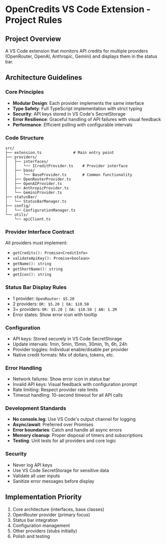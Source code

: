 # OpenCredits VS Code Extension - Project Rules

## Project Overview
A VS Code extension that monitors API credits for multiple providers (OpenRouter, OpenAI, Anthropic, Gemini) and displays them in the status bar.

## Architecture Guidelines

### Core Principles
- **Modular Design**: Each provider implements the same interface
- **Type Safety**: Full TypeScript implementation with strict typing
- **Security**: API keys stored in VS Code's SecretStorage
- **Error Resilience**: Graceful handling of API failures with visual feedback
- **Performance**: Efficient polling with configurable intervals

### Code Structure
```
src/
├── extension.ts              # Main entry point
├── providers/
│   ├── interfaces/
│   │   └── ICreditProvider.ts    # Provider interface
│   ├── base/
│   │   └── BaseProvider.ts       # Common functionality
│   ├── OpenRouterProvider.ts
│   ├── OpenAIProvider.ts
│   ├── AnthropicProvider.ts
│   └── GeminiProvider.ts
├── statusBar/
│   └── StatusBarManager.ts
├── config/
│   └── ConfigurationManager.ts
└── utils/
    └── apiClient.ts
```

### Provider Interface Contract
All providers must implement:
- `getCredits(): Promise<CreditInfo>`
- `validateApiKey(): Promise<boolean>`
- `getName(): string`
- `getShortName(): string`
- `getIcon(): string`

### Status Bar Display Rules
- 1 provider: `OpenRouter: $5.20`
- 2 providers: `OR: $5.20 | OA: $10.50`
- 3+ providers: `OR: $5.20 | OA: $10.50 | AN: 1.2M`
- Error states: Show error icon with tooltip

### Configuration
- API keys: Stored securely in VS Code SecretStorage
- Update intervals: 1min, 5min, 15min, 30min, 1h, 6h, 24h
- Provider toggles: Individual enable/disable per provider
- Native credit formats: Mix of dollars, tokens, etc.

### Error Handling
- Network failures: Show error icon in status bar
- Invalid API keys: Visual feedback with configuration prompt
- Rate limiting: Respect provider rate limits
- Timeout handling: 10-second timeout for all API calls

### Development Standards
- **No console.log**: Use VS Code's output channel for logging
- **Async/await**: Preferred over Promises
- **Error boundaries**: Catch and handle all async errors
- **Memory cleanup**: Proper disposal of timers and subscriptions
- **Testing**: Unit tests for all providers and core logic

### Security
- Never log API keys
- Use VS Code SecretStorage for sensitive data
- Validate all user inputs
- Sanitize error messages before display

## Implementation Priority
1. Core architecture (interfaces, base classes)
2. OpenRouter provider (primary focus)
3. Status bar integration
4. Configuration management
5. Other providers (stubs initially)
6. Polish and testing
